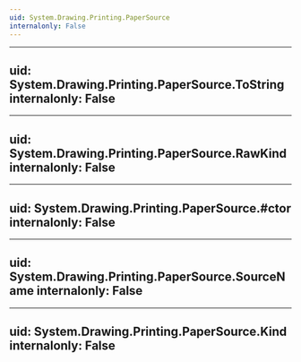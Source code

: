 ```yaml
---
uid: System.Drawing.Printing.PaperSource
internalonly: False
---
```


---
uid: System.Drawing.Printing.PaperSource.ToString
internalonly: False
---

---
uid: System.Drawing.Printing.PaperSource.RawKind
internalonly: False
---

---
uid: System.Drawing.Printing.PaperSource.#ctor
internalonly: False
---

---
uid: System.Drawing.Printing.PaperSource.SourceName
internalonly: False
---

---
uid: System.Drawing.Printing.PaperSource.Kind
internalonly: False
---
